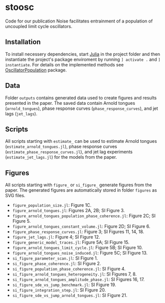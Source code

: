 # stoosc
Code for our publication Noise facilitates entrainment of a population of uncoupled limit cycle oscillators.

## Installation
To install necessery dependencies, start [Julia](https://julialang.org/) in the project folder and then instantiate the project's package enviroment by running `] activate .` and `] instantiate`. For details on the implemented methods see [OscillatorPopulation](https://github.com/vkumpost/OscillatorPopulation) package.

## Data
Folder `outputs` contains generated data used to create figures and results presented in the paper. The saved data contain Arnold tongues (`arnold_tongues`), phase response curves (`phase_response_curves`), and jet lags (`jet_lags`).

## Scripts
All scripts starting with `estimate_` can be used to estimate Arnold tongues (`estimate_arnold_tongues.jl`), phase response curves (`estimate_phase_response_curves.jl`), and jet lag experiments (`estimate_jet_lags.jl`) for the models from the paper.

## Figures
All scripts starting with `figure_` or `si_figure_` generate figures from the paper. The generated figures are automatically stored in folder `figures` as SVG files.
- `figure_population_size.jl`: Figure 1C.
- `figure_arnold_tongues.jl`: Figures 2A, 2B; SI Figure 3.
- `figure_arnold_tongues_population_phase_coherence.jl`: Figure 2C; SI Figure 5.
- `figure_arnold_tongues_constant_volume.jl`: Figure 2D; SI Figure 6.
- `figure_phase_response_curves.jl`: Figure 3; SI Figures 11, 14, 18.
- `figure_jet_lags.jl`: Figure 4; SI Figure 12.
- `figure_generic_model_traces.jl`: Figure 5A; SI Figure 15.
- `figure_arnold_tongues_limit_cycle.jl`: Figure 5B; SI Figure 10.
- `figure_arnold_tongues_noise_induced.jl`: Figure 5C; SI Figure 13.
- `si_figure_parameter_scan.jl`: SI Figure 1.
- `si_figure_phase_coherence.jl`: SI Figure 2.
- `si_figure_population_phase_coherence.jl`: SI Figure 4.
- `si_figure_arnold_tongues_heterogeneity.jl`: SI Figures 7, 8.
- `si_figure_arnold_tongues_amplitude_phase.jl`: SI Figures 16, 17.
- `si_figure_sde_vs_jump_benchmark.jl`: SI Figure 19.
- `si_figure_integration_step.jl`: SI Figure 20.
- `si_figure_sde_vs_jump_arnold_tongues.jl`: SI Figure 21.
